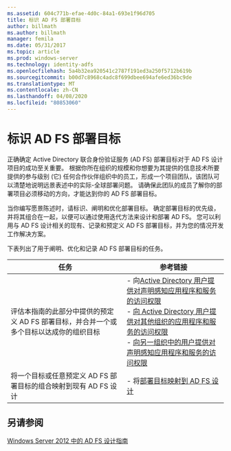 ```yaml
---
ms.assetid: 604c771b-efae-4d0c-84a1-693e1f96d705
title: 标识 AD FS 部署目标
author: billmath
ms.author: billmath
manager: femila
ms.date: 05/31/2017
ms.topic: article
ms.prod: windows-server
ms.technology: identity-adfs
ms.openlocfilehash: 5a4b32ea920541c2787f191ed3a250f5712b619b
ms.sourcegitcommit: b00d7c8968c4adc8f699dbee694afe6ed36bc9de
ms.translationtype: MT
ms.contentlocale: zh-CN
ms.lasthandoff: 04/08/2020
ms.locfileid: "80853060"
---
```

# <a name="identifying-your-ad-fs-deployment-goals"></a>标识 AD FS 部署目标

正确确定 Active Directory 联合身份验证服务 \(AD FS\) 部署目标对于 AD FS 设计项目的成功至关重要。 根据你所在组织的规模和你想要为其提供的信息技术所要提供的参与级别 \(它\) 任何合作伙伴组织中的员工，形成一个项目团队，该团队可以清楚地说明远景表述中的实际\-全球部署问题。 请确保此团队的成员了解你的部署项目必须移动的方向，才能达到你的 AD FS 部署目标。  
  
当你编写愿景陈述时，请标识、阐明和优化部署目标。 确定部署目标的优先级，并将其组合在一起，以便可以通过使用迭代方法来设计和部署 AD FS。 您可以利用与 AD FS 设计相关的现有、记录和预定义 AD FS 部署目标，并为您的情况开发工作解决方案。  
  
下表列出了用于阐明、优化和记录 AD FS 部署目标的任务。  
  
|任务|参考链接|  
|--------|-------------------|  
|评估本指南的此部分中提供的预定义 AD FS 部署目标，并合并一个或多个目标以达成你的组织目标|-   向[Active Directory 用户提供对声明感知应用程序和服务的访问权限](Provide-Your-Active-Directory-Users-Access-to-Your-Claims-Aware-Applications-and-Services.md)<br />-   [向 Active Directory 用户提供对其他组织的应用程序和服务的访问权限](Provide-Your-Active-Directory-Users-Access-to-the-Applications-and-Services-of-Other-Organizations.md)<br />-   [向另一组织中的用户提供对声明感知应用程序和服务的访问权限](Provide-Users-in-Another-Organization-Access-to-Your-Claims-Aware-Applications-and-Services.md)|  
|将一个目标或任意预定义 AD FS 部署目标的组合映射到现有 AD FS 设计|-   将[部署目标映射到 AD FS 设计](Mapping-Your-Deployment-Goals-to-an-AD-FS-Design.md)|  
  
## <a name="see-also"></a>另请参阅
[Windows Server 2012 中的 AD FS 设计指南](AD-FS-Design-Guide-in-Windows-Server-2012.md)

